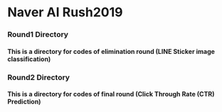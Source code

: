 # Naver AI Rush2019

### Round1 Directory
#### This is a directory for codes of elimination round (LINE Sticker image classification)

### Round2 Directory
#### This is a directory for codes of final round (Click Through Rate (CTR) Prediction)
